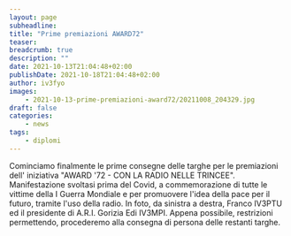 ```yaml
---
layout: page
subheadline:
title: "Prime premiazioni AWARD72"
teaser:
breadcrumb: true
description: ""
date: 2021-10-13T21:04:48+02:00
publishDate: 2021-10-18T21:04:48+02:00
author: iv3fyo
images:
    - 2021-10-13-prime-premiazioni-award72/20211008_204329.jpg
draft: false
categories:
    - news
tags:
    - diplomi
---
```


Cominciamo finalmente le prime consegne delle targhe per le premiazioni 
dell' iniziativa "AWARD '72 - CON LA RADIO NELLE TRINCEE". Manifestazione 
svoltasi prima del Covid, a commemorazione di tutte le vittime della I Guerra 
Mondiale e per promuovere l'idea della pace per il futuro, tramite l'uso 
della radio.
In foto, da sinistra a destra, Franco IV3PTU ed il presidente di A.R.I. Gorizia Edi IV3MPI.
Appena possibile, restrizioni permettendo, procederemo alla consegna di persona delle restanti targhe.

